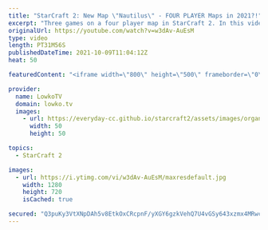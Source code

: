```yaml
---
title: "StarCraft 2: New Map \"Nautilus\" - FOUR PLAYER Maps in 2021?!"
excerpt: "Three games on a four player map in StarCraft 2. In this video I cast a couple of games on Nautilus, a map that the GSL has been using for a few seasons now. These are games between DRG, ByuN and Creator.  Support my work on Patreon: http://www.patreon.com/lowkotv Become a YouTube member: https://lowko.tv/join"
originalUrl: https://youtube.com/watch?v=w3dAv-AuEsM
type: video
length: PT31M56S
publishedDateTime: 2021-10-09T11:04:12Z
heat: 50

featuredContent: "<iframe width=\"800\" height=\"500\" frameborder=\"0\" src=\"https://www.youtube.com/embed/w3dAv-AuEsM\" allow=\"accelerometer; autoplay; encrypted-media; gyroscope; picture-in-picture\" allowfullscreen></iframe>"

provider:
  name: LowkoTV
  domain: lowko.tv
  images:
    - url: https://everyday-cc.github.io/starcraft2/assets/images/organizations/lowko.tv-50x50.jpg
      width: 50
      height: 50

topics:
  - StarCraft 2

images:
  - url: https://i.ytimg.com/vi/w3dAv-AuEsM/maxresdefault.jpg
    width: 1280
    height: 720
    isCached: true

secured: "Q3puKy3VtXNpDAh5v8EtkOxCRcpnF/yXGY6gzkVehQ7U4vGSy643xzmx4MRwcuq0QCJldYQxP0dCYf+LDmhiUQgYr0I9iXLmKxcR3nLCwiQP3ydbRnbSXYxaaA6s2w7xdhk02s5ORNzETS/4SXgyHcbgqf9vaOlOlw+FaKSEoECimtCaKhljxA3UJXmQ0PliZtgAc0JnNMhOVfP8xiAYjbOvKju8Do2fJeu7UrslyxvMaQsL/Q/LVFg3uiek0Ml2N7/12VeFlx4UEo7QO6lymsJHKVyb/+deesY1AIy/DZwoovE926gQGuCMRg2d1SNlTsxVQJ+iQqHl5pTygAnIOMgfgBFuKqT6k5oP1b4hoJNjR8N9W3SJLw6snGds4ba+pEuGhuUw0eZllXoBVuA2R8TMmJQRSvzTY5MNqadr7CM=;MPqvcqYBDd30ZmrXwFP3PQ=="
---
```


